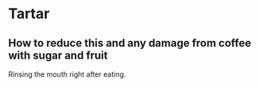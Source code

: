 # Tartar

## How to reduce this and any damage from coffee with sugar and fruit
Rinsing the mouth right after eating.